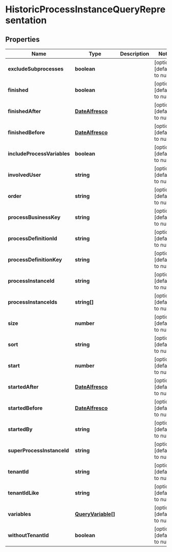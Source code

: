 # HistoricProcessInstanceQueryRepresentation

## Properties
Name | Type | Description | Notes
------------ | ------------- | ------------- | -------------
**excludeSubprocesses** | **boolean** |  | [optional] [default to null]
**finished** | **boolean** |  | [optional] [default to null]
**finishedAfter** | [**DateAlfresco**](DateAlfresco.md) |  | [optional] [default to null]
**finishedBefore** | [**DateAlfresco**](DateAlfresco.md) |  | [optional] [default to null]
**includeProcessVariables** | **boolean** |  | [optional] [default to null]
**involvedUser** | **string** |  | [optional] [default to null]
**order** | **string** |  | [optional] [default to null]
**processBusinessKey** | **string** |  | [optional] [default to null]
**processDefinitionId** | **string** |  | [optional] [default to null]
**processDefinitionKey** | **string** |  | [optional] [default to null]
**processInstanceId** | **string** |  | [optional] [default to null]
**processInstanceIds** | **string[]** |  | [optional] [default to null]
**size** | **number** |  | [optional] [default to null]
**sort** | **string** |  | [optional] [default to null]
**start** | **number** |  | [optional] [default to null]
**startedAfter** | [**DateAlfresco**](DateAlfresco.md) |  | [optional] [default to null]
**startedBefore** | [**DateAlfresco**](DateAlfresco.md) |  | [optional] [default to null]
**startedBy** | **string** |  | [optional] [default to null]
**superProcessInstanceId** | **string** |  | [optional] [default to null]
**tenantId** | **string** |  | [optional] [default to null]
**tenantIdLike** | **string** |  | [optional] [default to null]
**variables** | [**QueryVariable[]**](QueryVariable.md) |  | [optional] [default to null]
**withoutTenantId** | **boolean** |  | [optional] [default to null]


